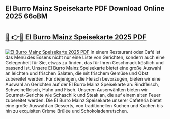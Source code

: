 ## El Burro Mainz Speisekarte PDF Download Online 2025 66oBM

# <h2><a href="http://gc5gdja.nevu.top/?p=El+Burro+Mainz+Speisekarte">🔗 👉🔴 El Burro Mainz Speisekarte 2025 PDF</a></h2>

[![El Burro Mainz Speisekarte 2025 PDF](https://i.imgur.com/dBaPXMq.png)](http://gc5gdja.nevu.top/?p=El+Burro+Mainz+Speisekarte)
In einem Restaurant oder Café ist das Menü des Essens nicht nur eine Liste von Gerichten, sondern auch eine Gelegenheit für Sie, etwas zu finden, das für Ihren Geschmack köstlich und passend ist. Unsere El Burro Mainz Speisekarte bietet eine große Auswahl an leichten und frischen Salaten, die mit frischem Gemüse und Obst zubereitet werden. Für diejenigen, die Fleisch bevorzugen, bieten wir eine Auswahl an Gerichten auf der El Burro Mainz Speisekarte an: Rindfleisch, Schweinefleisch, Huhn und Fisch. Unseren Auserwählten bieten wir Gourmet-Gerichte wie Schaschlik und Steak an, die auf einem alten Feuer zubereitet werden. Die El Burro Mainz Speisekarte unserer Cafeteria bietet eine große Auswahl an Desserts, von traditionellen Kuchen und Kuchen bis hin zu exquisiten Crème Brûlée und Schokoladenrutschen.
